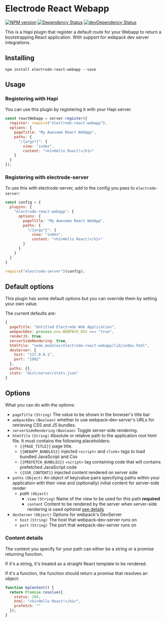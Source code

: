 # Electrode React Webapp

[![NPM version][npm-image]][npm-url] [![Dependency Status][daviddm-image]][daviddm-url] [![devDependency Status][daviddm-dev-image]][daviddm-dev-url]

This is a Hapi plugin that register a default route for your Webapp to return
a bootstrapping React application.  With support for webpack dev server integrations.

## Installing

```
npm install electrode-react-webapp --save
```

## Usage

### Registering with Hapi

You can use this plugin by registering it with your Hapi server.

```js
const reactWebapp = server.register({
  register: require("electrode-react-webapp"),
  options: {
    pageTitle: "My Awesome React WebApp",
    paths: {
      "/{args*}": {
        view: "index",
        content: "<h1>Hello React!</h1>"
    }
  }
});
```

### Registering with electrode-server

To use this with electrode-server, add to the config you pass to `electrode-server`:

```js
const config = {
  plugins: {
    "electrode-react-webapp": {
      options: {
        pageTitle: "My Awesome React WebApp",
        paths: {
          "/{args*}": {
            view: "index",
            content: "<h1>Hello React!</h1>"
        }
      }
    }
  }
}

require("electrode-server")(config);
```

## Default options

This plugin has some default options but you can override them by setting your own value.

The current defaults are:

```js
{
  pageTitle: "Untitled Electrode Web Application",
  webpackDev: process.env.WEBPACK_DEV === "true",
  renderJS: true,
  serverSideRendering: true,
  htmlFile: "node_modules/electrode-react-webapp/lib/index.html",
  devServer: {
    host: "127.0.0.1",
    port: "2992"
  },
  paths: {},
  stats: "dist/server/stats.json"
}
```

## Options

What you can do with the options:

   * `pageTitle` `(String)` The value to be shown in the browser's title bar
   * `webpackDev` `(Boolean)` whether to use webpack-dev-server's URLs for retrieving CSS and JS bundles.
   * `serverSideRendering` `(Boolean)` Toggle server-side rendering.
   * `htmlFile` `(String)` Absolute or relative path to the application root html file.
      It must contains the following placeholders:
      - `{{PAGE_TITLE}}` page title.
      - `{{WEBAPP_BUNDLES}}` injected `<script>` and `<link>` tags to load bundled JavaScript and Css
      - `{{PREFETCH_BUNDLES}}` `<script>` tag containing code that will contains prefetched JavaScript code
      - `{{SSR_CONTENT}}` injected content rendered on server side
   * `paths` `(Object)` An object of key/value pairs specifying paths within your application with their view and (optionally) initial content for server-side render
     - _path_ `(Object)`
       - `view` `(String)` Name of the view to be used for this path **required**
       - `content` Content to be rendered by the server when server-side rendering is used _optional_ [see details](#content-details)
   * `devServer` `(Object)` Options for webpack's DevServer
       - `host` `(String)` The host that webpack-dev-server runs on
       - `port` `(String)` The port that webpack-dev-server runs on

### Content details

The content you specify for your path can either be a string or a promise returning function.

If it's a string, it's treated as a straight React template to be rendered.

If it's a function, the function should return a promise that resolves an object:

```js
function myContent() {
  return Promise.resolve({
    status: 200,
    html: "<h1>Hello React!</h1>",
    prefetch: ""
  });
}
```

[npm-image]: https://badge.fury.io/js/electrode-react-webapp.svg
[npm-url]: https://npmjs.org/package/electrode-react-webapp
[daviddm-image]: https://david-dm.org/electrode-io/electrode/status.svg?path=packages/electrode-react-webapp
[daviddm-url]: https://david-dm.org/electrode-io/electrode?path=packages/electrode-react-webapp
[daviddm-dev-image]:https://david-dm.org/electrode-io/electrode/dev-status.svg?path=packages/electrode-react-webapp
[daviddm-dev-url]:https://david-dm.org/electrode-io/electrode?path=packages/electrode-react-webapp?type-dev

